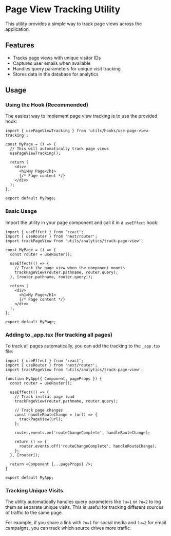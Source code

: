 # Page View Tracking Utility

This utility provides a simple way to track page views across the application.

## Features

- Tracks page views with unique visitor IDs
- Captures user emails when available
- Handles query parameters for unique visit tracking
- Stores data in the database for analytics

## Usage

### Using the Hook (Recommended)

The easiest way to implement page view tracking is to use the provided hook:

```tsx
import { usePageViewTracking } from 'utils/hooks/use-page-view-tracking';

const MyPage = () => {
  // This will automatically track page views
  usePageViewTracking();
  
  return (
    <div>
      <h1>My Page</h1>
      {/* Page content */}
    </div>
  );
};

export default MyPage;
```

### Basic Usage

Import the utility in your page component and call it in a `useEffect` hook:

```tsx
import { useEffect } from 'react';
import { useRouter } from 'next/router';
import trackPageView from 'utils/analytics/track-page-view';

const MyPage = () => {
  const router = useRouter();
  
  useEffect(() => {
    // Track the page view when the component mounts
    trackPageView(router.pathname, router.query);
  }, [router.pathname, router.query]);
  
  return (
    <div>
      <h1>My Page</h1>
      {/* Page content */}
    </div>
  );
};

export default MyPage;
```

### Adding to _app.tsx (for tracking all pages)

To track all pages automatically, you can add the tracking to the `_app.tsx` file:

```tsx
import { useEffect } from 'react';
import { useRouter } from 'next/router';
import trackPageView from 'utils/analytics/track-page-view';

function MyApp({ Component, pageProps }) {
  const router = useRouter();
  
  useEffect(() => {
    // Track initial page load
    trackPageView(router.pathname, router.query);
    
    // Track page changes
    const handleRouteChange = (url) => {
      trackPageView(url);
    };
    
    router.events.on('routeChangeComplete', handleRouteChange);
    
    return () => {
      router.events.off('routeChangeComplete', handleRouteChange);
    };
  }, [router]);
  
  return <Component {...pageProps} />;
}

export default MyApp;
```

### Tracking Unique Visits

The utility automatically handles query parameters like `?u=1` or `?u=2` to log them as separate unique visits. This is useful for tracking different sources of traffic to the same page.

For example, if you share a link with `?u=1` for social media and `?u=2` for email campaigns, you can track which source drives more traffic.